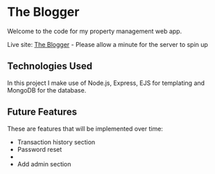 # The Blogger

Welcome to the code for my property management web app.

Live site: [The Blogger](https://propsol.onrender.com/) - Please allow a minute for the server to spin up

## Technologies Used

In this project I make use of Node.js, Express, EJS for templating and MongoDB for the database.

## Future Features

These are features that will be implemented over time:

- Transaction history section
- Password reset
-
- Add admin section
